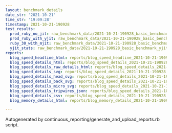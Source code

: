 ```yaml
---
layout: benchmark_details
date_str: '2021-10-21'
time_str: '19:09:28'
timestamp: 2021-10-21-190928
test_results:
  prod_ruby_no_jit: raw_benchmark_data/2021-10-21-190928_basic_benchmark_prod_ruby_no_jit.json
  prod_ruby_with_yjit: raw_benchmark_data/2021-10-21-190928_basic_benchmark_prod_ruby_with_yjit.json
  ruby_30_with_mjit: raw_benchmark_data/2021-10-21-190928_basic_benchmark_ruby_30_with_mjit.json
  yjit_stats: raw_benchmark_data/2021-10-21-190928_basic_benchmark_yjit_stats.json
reports:
  blog_speed_headline_html: reports/blog_speed_headline_2021-10-21-190928.html
  blog_speed_details_html: reports/blog_speed_details_2021-10-21-190928.html
  blog_speed_details_raw_details_html: reports/blog_speed_details_2021-10-21-190928.raw_details.html
  blog_speed_details_svg: reports/blog_speed_details_2021-10-21-190928.svg
  blog_speed_details_head_svg: reports/blog_speed_details_2021-10-21-190928.head.svg
  blog_speed_details_back_svg: reports/blog_speed_details_2021-10-21-190928.back.svg
  blog_speed_details_micro_svg: reports/blog_speed_details_2021-10-21-190928.micro.svg
  blog_speed_details_tripwires_json: reports/blog_speed_details_2021-10-21-190928.tripwires.json
  blog_speed_details_csv: reports/blog_speed_details_2021-10-21-190928.csv
  blog_memory_details_html: reports/blog_memory_details_2021-10-21-190928.html

---
```

Autogenerated by continuous_reporting/generate_and_upload_reports.rb script.
